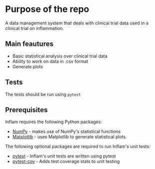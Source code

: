 # Purpose of the repo

A data management system that deals with clinical trial data used in a clinical trial on inflammation.

## Main feautures
- Basic statistical analysis over clinical trial data
- Ability to work on data in .csv format
- Generate plots

## Tests

The tests should be run using `pytest`

## Prerequisites
Inflam requires the following Python packages:

- [NumPy](https://www.numpy.org/) - makes use of NumPy's statistical functions
- [Matplotlib](https://matplotlib.org/stable/index.html) - uses Matplotlib to generate statistical plots

The following optional packages are required to run Inflam's unit tests:

- [pytest](https://docs.pytest.org/en/stable/) - Inflam's unit tests are written using pytest
- [pytest-cov](https://pypi.org/project/pytest-cov/) - Adds test coverage stats to unit testing
